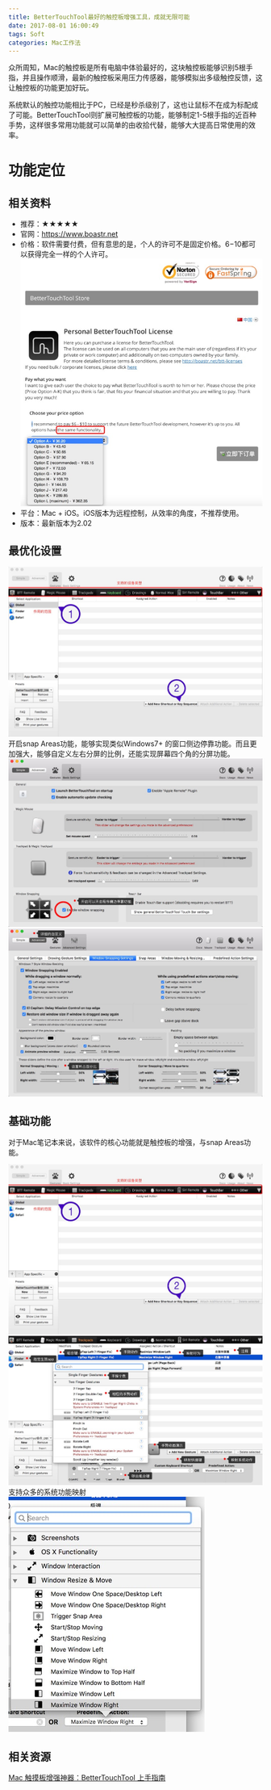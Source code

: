 ```yaml
---
title: BetterTouchTool最好的触控板增强工具，成就无限可能
date: 2017-08-01 16:00:49
tags: Soft
categories: Mac工作法
---
```


众所周知，Mac的触控板是所有电脑中体验最好的，这块触控板能够识别5根手指，并且操作顺滑，最新的触控板采用压力传感器，能够模拟出多级触控反馈，这让触控板的功能更加好玩。

系统默认的触控功能相比于PC，已经是秒杀级别了，这也让鼠标不在成为标配成了可能。BetterTouchTool则扩展可触控板的功能，能够制定1-5根手指的近百种手势，这样很多常用功能就可以简单的由收拾代替，能够大大提高日常使用的效率。


# 功能定位

## 相关资料
- 推荐：★★★★★
- 官网：https://www.boastr.net
- 价格：软件需要付费，但有意思的是，个人的许可不是固定价格。$6-$10都可以获得完全一样的个人许可。
    ![2017725102843](bettertouchtool/2017725102843.jpg)
- 平台：Mac + iOS。iOS版本为远程控制，从效率的角度，不推荐使用。
- 版本：最新版本为2.02

## 最优化设置
![2017725102856](bettertouchtool/2017725102856.jpg)
开启snap Areas功能，能够实现类似Windows7+ 的窗口侧边停靠功能。而且更加强大，能够自定义左右分屏的比例，还能实现屏幕四个角的分屏功能。
![2017725102911](bettertouchtool/2017725102911.jpg)
![2017725102919](bettertouchtool/2017725102919.jpg)

## 基础功能
对于Mac笔记本来说，该软件的核心功能就是触控板的增强，与snap Areas功能。

![2017725102856](bettertouchtool/2017725102856-20190406233643909.jpg)
![2017725103032](bettertouchtool/2017725103032.jpg)
支持众多的系统功能映射
![2017725103041](bettertouchtool/2017725103041.jpg)


## 相关资源
[Mac 触摸板增强神器：BetterTouchTool 上手指南](https://sspai.com/post/27094)